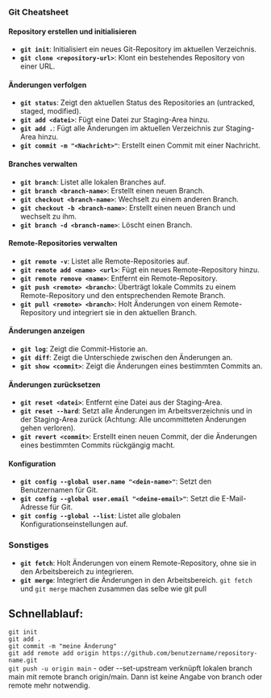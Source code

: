 ### Git Cheatsheet

#### Repository erstellen und initialisieren
- **`git init`**: Initialisiert ein neues Git-Repository im aktuellen Verzeichnis.
- **`git clone <repository-url>`**: Klont ein bestehendes Repository von einer URL.

#### Änderungen verfolgen
- **`git status`**: Zeigt den aktuellen Status des Repositories an (untracked, staged, modified).
- **`git add <datei>`**: Fügt eine Datei zur Staging-Area hinzu.
- **`git add .`**: Fügt alle Änderungen im aktuellen Verzeichnis zur Staging-Area hinzu.
- **`git commit -m "<Nachricht>"`**: Erstellt einen Commit mit einer Nachricht.

#### Branches verwalten
- **`git branch`**: Listet alle lokalen Branches auf.
- **`git branch <branch-name>`**: Erstellt einen neuen Branch.
- **`git checkout <branch-name>`**: Wechselt zu einem anderen Branch.
- **`git checkout -b <branch-name>`**: Erstellt einen neuen Branch und wechselt zu ihm.
- **`git branch -d <branch-name>`**: Löscht einen Branch.

#### Remote-Repositories verwalten
- **`git remote -v`**: Listet alle Remote-Repositories auf.
- **`git remote add <name> <url>`**: Fügt ein neues Remote-Repository hinzu.
- **`git remote remove <name>`**: Entfernt ein Remote-Repository.
- **`git push <remote> <branch>`**: Überträgt lokale Commits zu einem Remote-Repository und den entsprechenden Remote Branch.
- **`git pull <remote> <branch>`**: Holt Änderungen von einem Remote-Repository und integriert sie in den aktuellen Branch.

#### Änderungen anzeigen
- **`git log`**: Zeigt die Commit-Historie an.
- **`git diff`**: Zeigt die Unterschiede zwischen den Änderungen an.
- **`git show <commit>`**: Zeigt die Änderungen eines bestimmten Commits an.

#### Änderungen zurücksetzen
- **`git reset <datei>`**: Entfernt eine Datei aus der Staging-Area.
- **`git reset --hard`**: Setzt alle Änderungen im Arbeitsverzeichnis und in der Staging-Area zurück (Achtung: Alle uncommitteten Änderungen gehen verloren).
- **`git revert <commit>`**: Erstellt einen neuen Commit, der die Änderungen eines bestimmten Commits rückgängig macht.

#### Konfiguration
- **`git config --global user.name "<dein-name>"`**: Setzt den Benutzernamen für Git.
- **`git config --global user.email "<deine-email>"`**: Setzt die E-Mail-Adresse für Git.
- **`git config --global --list`**: Listet alle globalen Konfigurationseinstellungen auf.

### Sonstiges
- **`git fetch`**: Holt Änderungen von einem Remote-Repository, ohne sie in den Arbeitsbereich zu integrieren.
- **`git merge`**: Integriert die Änderungen in den Arbeitsbereich. `git fetch` und `git merge` machen zusammen das selbe wie git pull 

## Schnellablauf:
`git init` <br>
`git add .`<br>
`git commit -m "meine Änderung"`<br>
`git add remote add origin https://github.com/benutzername/repository-name.git`<br>
`git push -u origin main` - oder --set-upstream verknüpft lokalen branch main mit remote branch origin/main. Dann ist keine Angabe von branch oder remote mehr notwendig.
